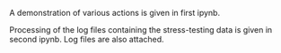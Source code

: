 
A demonstration of various actions is given in first ipynb. 

Processing of the log files containing the stress-testing data is given in second ipynb. 
Log files are also attached.
